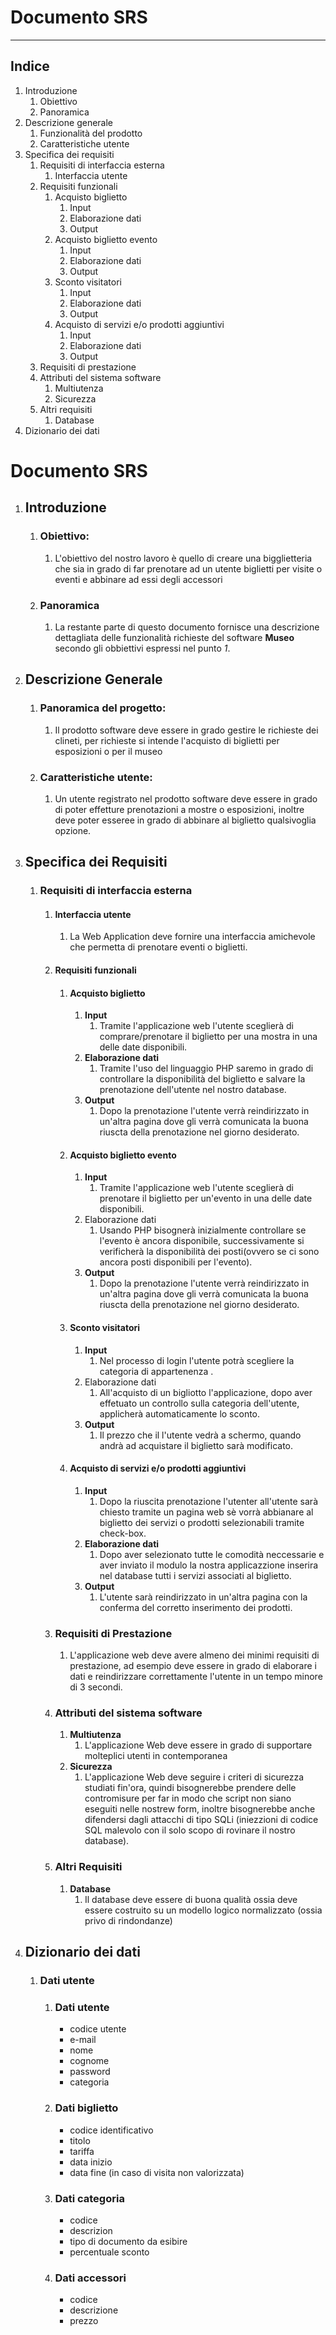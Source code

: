 # Documento SRS
-------

## Indice

1.  Introduzione
     1.  Obiettivo
     2.  Panoramica
2.  Descrizione generale
     1.  Funzionalità del prodotto
     2.  Caratteristiche utente
3.  Specifica dei requisiti
    1.  Requisiti di interfaccia esterna
        1. Interfaccia utente
    2.  Requisiti funzionali
        1. Acquisto biglietto
           1. Input
           2. Elaborazione dati
           3. Output
        2. Acquisto biglietto evento
           1. Input
           2. Elaborazione dati
           3. Output
        3. Sconto visitatori
           1. Input
           2. Elaborazione dati
           3. Output
        4. Acquisto di servizi e/o prodotti aggiuntivi
           1. Input
           2. Elaborazione dati
           3. Output
     3. Requisiti di prestazione
     4. Attributi del sistema software
        1. Multiutenza
        2. Sicurezza
     5. Altri requisiti
        1. Database 
4. Dizionario dei dati


# Documento SRS
1. ## Introduzione
    1. ### Obiettivo: 
        1. L'obiettivo del nostro lavoro è quello di creare una bigglietteria che sia in grado di far prenotare ad un utente biglietti per visite o eventi e abbinare ad essi degli accessori
    2. ### Panoramica
        1. La restante parte di questo documento fornisce una descrizione dettagliata delle funzionalità richieste del software **Museo** secondo gli obbiettivi espressi nel punto *1*.
2. ## Descrizione Generale
    1. ### Panoramica del progetto:
        1. Il prodotto software deve essere in grado gestire le richieste dei clineti, per richieste si intende l'acquisto di biglietti per esposizioni o per il museo
    2. ### Caratteristiche utente:
        1. Un utente registrato nel prodotto software deve essere in grado di poter effetture prenotazioni a mostre o esposizioni, inoltre deve poter esseree in grado di abbinare al biglietto qualsivoglia opzione.
3. ## Specifica dei Requisiti
   1. ### Requisiti di interfaccia esterna
      1. #### Interfaccia utente
          1. La Web Application deve fornire una interfaccia amichevole che permetta di prenotare eventi o biglietti.
       2. #### Requisiti funzionali
           1. #### Acquisto biglietto
              1. **Input**
                 1. Tramite l'applicazione web l'utente sceglierà di comprare/prenotare il biglietto per una mostra in una delle date disponibili. 
              2. **Elaborazione dati**
                 1. Tramite l'uso del linguaggio PHP saremo in grado di controllare la disponibilità del biglietto e salvare la prenotazione dell'utente nel nostro database.
              3. **Output**
                 1. Dopo la prenotazione l'utente verrà reindirizzato in un'altra pagina dove gli verrà comunicata la buona riuscta della prenotazione nel giorno desiderato.
           2. #### Acquisto biglietto evento
              1. **Input**
                 1. Tramite l'applicazione web l'utente sceglierà di prenotare il biglietto per un'evento in una delle date disponibili. 
              2. Elaborazione dati
                 1. Usando PHP bisognerà inizialmente controllare se l'evento è ancora disponibile, successivamente si verificherà la disponibilità dei posti(ovvero se ci sono ancora posti disponibili per l'evento).
              3. **Output**
                 1.  Dopo la prenotazione l'utente verrà reindirizzato in un'altra pagina dove gli verrà comunicata la buona riuscta della prenotazione nel giorno desiderato.
           3. #### Sconto visitatori
              1. **Input**
                 1. Nel processo di login l'utente potrà scegliere la categoria di appartenenza .
              2. Elaborazione dati
                 1. All'acquisto di un bigliotto l'applicazione, dopo aver effetuato un controllo sulla categoria dell'utente, applicherà automaticamente lo sconto.
              3. **Output**
                 1. Il prezzo che il l'utente vedrà a schermo, quando andrà ad acquistare il biglietto sarà modificato.
           4. #### Acquisto di servizi e/o prodotti aggiuntivi
              1. **Input**
                 1. Dopo la riuscita prenotazione l'utenter all'utente sarà chiesto tramite un pagina web  sè vorrà abbianare al biglietto dei servizi o prodotti selezionabili tramite check-box. 
              2. **Elaborazione dati**
                 1. Dopo aver selezionato tutte le comodità neccessarie e aver inviato il modulo la nostra applicazzione inserira nel database tutti i servizi associati al biglietto.
              3. **Output**
                 1. L'utente sarà reindirizzato in un'altra pagina con la conferma del corretto inserimento dei prodotti.
        3. ### Requisiti di Prestazione
           1. L'applicazione web deve avere almeno dei minimi requisiti di prestazione, ad esempio deve essere in grado di elaborare i dati e reindirizzare correttamente l'utente in un tempo minore di 3 secondi.
        4. ### Attributi del sistema software
           1. **Multiutenza**
              1. L'applicazione Web deve essere in grado di supportare molteplici utenti in contemporanea
           2. **Sicurezza**
              1. L'applicazione Web deve seguire i criteri di sicurezza studiati fin'ora, quindi bisognerebbe prendere delle contromisure per far in modo che script non siano eseguiti nelle nostrew form, inoltre bisognerebbe anche difendersi dagli attacchi di tipo SQLi (iniezzioni di codice SQL malevolo con il solo scopo di rovinare il nostro database).
        5. ### Altri Requisiti
           1. **Database**
              1. Il database deve essere di buona qualità ossia deve essere costruito su un modello logico normalizzato (ossia privo di rindondanze)
4. ## Dizionario dei dati
   1. ### Dati utente
      1. ### Dati utente
         * codice utente
         * e-mail
         * nome
         * cognome
         * password
         * categoria
      2. ### Dati biglietto
         * codice identificativo
         * titolo
         * tariffa
         * data inizio
         * data fine (in caso di visita non valorizzata)
      3. ### Dati categoria
         * codice
         * descrizion
         * tipo di documento da esibire
         * percentuale sconto
      4. ### Dati accessori
         * codice
         * descrizione
         * prezzo














        
